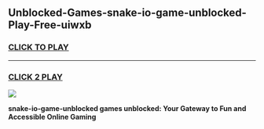 
## Unblocked-Games-snake-io-game-unblocked-Play-Free-uiwxb
<h3>
<a href="https://premium76.site?title=snake-io-game-unblocked&ref=21A">CLICK TO PLAY</a></h3>
<hr>

<h3>
<a href="https://premium76.site?title=snake-io-game-unblocked&ref=21A">CLICK 2 PLAY</a>
  
</h3>

<a href="https://premium76.site?title=snake-io-game-unblocked&ref=21A"><img src="https://clearcache.store/games.png"></a>


**snake-io-game-unblocked games unblocked: Your Gateway to Fun and Accessible Online Gaming**
